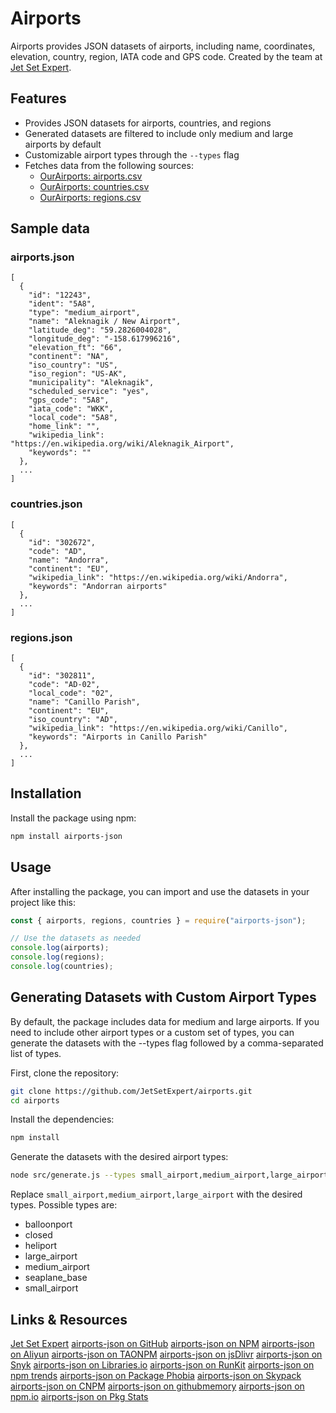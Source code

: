 # Airports

Airports provides JSON datasets of airports, including name, coordinates, elevation, country, region, IATA code and GPS code. Created by the team at [Jet Set Expert](https://jetsetexpert.com).

## Features

- Provides JSON datasets for airports, countries, and regions
- Generated datasets are filtered to include only medium and large airports by default
- Customizable airport types through the `--types` flag
- Fetches data from the following sources:
  - [OurAirports: airports.csv](https://davidmegginson.github.io/ourairports-data/airports.csv)
  - [OurAirports: countries.csv](https://davidmegginson.github.io/ourairports-data/countries.csv)
  - [OurAirports: regions.csv](https://davidmegginson.github.io/ourairports-data/regions.csv)

## Sample data

### airports.json

```
[
  {
    "id": "12243",
    "ident": "5A8",
    "type": "medium_airport",
    "name": "Aleknagik / New Airport",
    "latitude_deg": "59.2826004028",
    "longitude_deg": "-158.617996216",
    "elevation_ft": "66",
    "continent": "NA",
    "iso_country": "US",
    "iso_region": "US-AK",
    "municipality": "Aleknagik",
    "scheduled_service": "yes",
    "gps_code": "5A8",
    "iata_code": "WKK",
    "local_code": "5A8",
    "home_link": "",
    "wikipedia_link": "https://en.wikipedia.org/wiki/Aleknagik_Airport",
    "keywords": ""
  },
  ...
]
```

### countries.json

```
[
  {
    "id": "302672",
    "code": "AD",
    "name": "Andorra",
    "continent": "EU",
    "wikipedia_link": "https://en.wikipedia.org/wiki/Andorra",
    "keywords": "Andorran airports"
  },
  ...
]
```

### regions.json

```
[
  {
    "id": "302811",
    "code": "AD-02",
    "local_code": "02",
    "name": "Canillo Parish",
    "continent": "EU",
    "iso_country": "AD",
    "wikipedia_link": "https://en.wikipedia.org/wiki/Canillo",
    "keywords": "Airports in Canillo Parish"
  },
  ...
]
```

## Installation

Install the package using npm:

```bash
npm install airports-json
```

## Usage

After installing the package, you can import and use the datasets in your project like this:

```javascript
const { airports, regions, countries } = require("airports-json");

// Use the datasets as needed
console.log(airports);
console.log(regions);
console.log(countries);
```

## Generating Datasets with Custom Airport Types

By default, the package includes data for medium and large airports. If you need to include other airport types or a custom set of types, you can generate the datasets with the --types flag followed by a comma-separated list of types.

First, clone the repository:

```bash
git clone https://github.com/JetSetExpert/airports.git
cd airports
```

Install the dependencies:

```bash
npm install
```

Generate the datasets with the desired airport types:

```bash
node src/generate.js --types small_airport,medium_airport,large_airport
```

Replace `small_airport,medium_airport,large_airport` with the desired types. Possible types are:

- balloonport
- closed
- heliport
- large_airport
- medium_airport
- seaplane_base
- small_airport

## Links & Resources

[Jet Set Expert](https://jetsetexpert.com)
[airports-json on GitHub](https://github.com/jetsetexpert/airports)
[airports-json on NPM](https://www.npmjs.com/package/airports-json)
[airports-json on Aliyun](https://developer.aliyun.com/mirror/npm/package/airports-json)
[airports-json on TAONPM](https://npmmirror.com/package/airports-json)
[airports-json on jsDlivr](https://www.jsdelivr.com/package/npm/airports-json)
[airports-json on Snyk](https://snyk.io/advisor/npm-package/airports-json)
[airports-json on Libraries.io](https://libraries.io/npm/airports-json)
[airports-json on RunKit](https://npm.runkit.com/airports-json)
[airports-json on npm trends](https://www.npmtrends.com/airports-json)
[airports-json on Package Phobia](https://packagephobia.com/result?p=airports-json)
[airports-json on Skypack](https://www.skypack.dev/view/airports-json)
[airports-json on CNPM](https://cnpmjs.org/package/airports-json)
[airports-json on githubmemory](https://githubmemory.com/repo/javascriptutils/airports-json)
[airports-json on npm.io](https://npm.io/package/airports-json)
[airports-json on Pkg Stats](https://www.pkgstats.com/pkg:airports-json)
